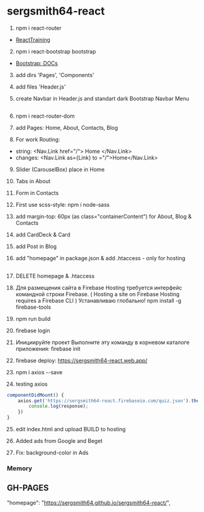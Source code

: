 # sergsmith64-react

1. npm i react-router
* [ReactTraining](https://reacttraining.com/react-router/core/guides/quick-start)

2. npm i react-bootstrap bootstrap
* [Bootstrap: DOCs](https://react-bootstrap.github.io)

3. add dirs 'Pages', 'Components'

4. add files 'Header.js'

5. create Navbar in Header.js and standart dark Bootstrap Navbar Menu

##

6. npm i react-router-dom

7. add Pages: Home, About, Contacts, Blog

8. For work Routing:
* string: <Nav.Link href="/"> Home </Nav.Link>
* changes: <Nav.Link as={Link} to ="/">Home</Nav.Link>

9. Slider (CarouselBox) place in Home

10. Tabs in About

11. Form in Contacts

12. First use scss-style: npm i node-sass

13. add margin-top: 60px (as class="containerContent") for About, Blog & Contacts

14. add CardDeck & Card

15. add Post in Blog

16. add "homepage" in package.json & add .htaccess - only for hosting

##

17. DELETE homepage & .htaccess

18. Для размещения сайта в Firebase Hosting требуется интерфейс командной строки Firebase.
( Hosting a site on Firebase Hosting requires a Firebase CLI )
Устанавливаю глобально!
npm install -g firebase-tools

19. npm run build

20. firebase login

21. Инициируйте проект
Выполните эту команду в корневом каталоге приложения:
firebase init

22. firebase deploy: https://sergsmith64-react.web.app/

23. npm i axios --save

24. testing axios

~~~javascript
componentDidMount() {
    axios.get('https://sergsmith64-react.firebaseio.com/quiz.json').then(response => {
        console.log(response);
    })
}
~~~

25. edit index.html and upload BUILD to hosting

26. Added ads from Google and Beget

27. Fix: background-color in Ads

### Memory

## GH-PAGES

"homepage": "https://sergsmith64.github.io/sergsmith64-react/",